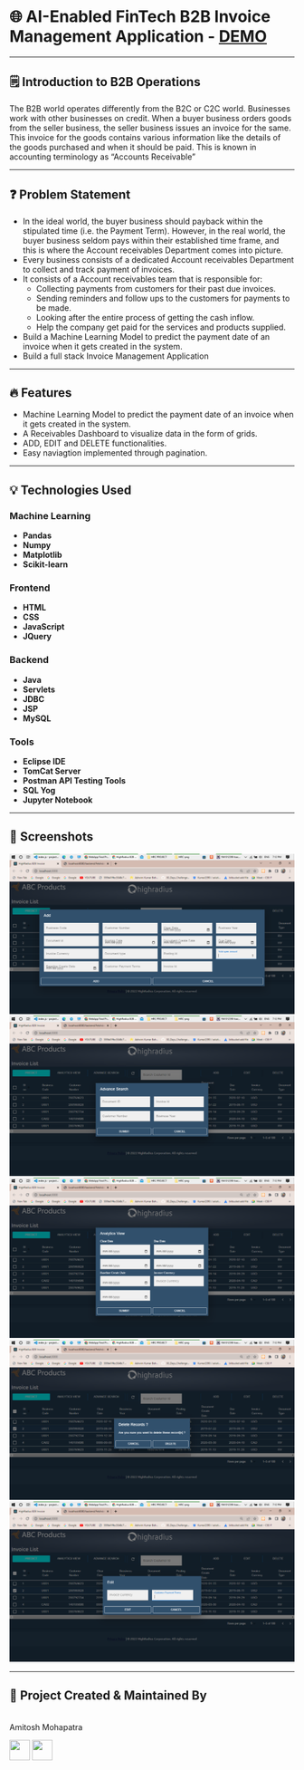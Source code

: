 # 🌐 AI-Enabled FinTech B2B Invoice Management Application - [DEMO](https://drive.google.com/file/d/1ma4deNGn0aF4oW27GTSH0jssG5VfT-LU/view?usp=sharing)


---



## 🗒️ Introduction to B2B Operations

The B2B world operates differently from the B2C or C2C world. Businesses work with other businesses on credit. When a buyer business orders goods from the seller business, the seller business issues an invoice for the same. This invoice for the goods contains various information like the details of the goods purchased and when it should be paid. This is known in accounting terminology as “Accounts Receivable”

---
## ❓ Problem Statement

- In the ideal world, the buyer business should payback within the stipulated time (i.e. the Payment Term). However, in the real world, the buyer business seldom pays within their established time frame, and this is where the Account receivables Department comes into picture.
- Every business consists of a dedicated Account receivables Department to collect and track payment of invoices.
- It consists of a Account receivables team that is responsible for:
    - Collecting payments from customers for their past due invoices.
    - Sending reminders and follow ups to the customers for payments to be made.
    - Looking after the entire process of getting the cash inflow.
    - Help the company get paid for the services and products supplied.
- Build a Machine Learning Model to predict the payment date of an invoice when it gets created in the system.
- Build a full stack Invoice Management Application

---


## :fire: Features

- Machine Learning Model to predict the payment date of an invoice when it gets created in the system.
- A Receivables Dashboard to visualize data in the form of grids.
- ADD, EDIT and DELETE functionalities.
- Easy naviagtion implemented through pagination.

---

## :bulb: Technologies Used

### Machine Learning

- **Pandas**
- **Numpy**
- **Matplotlib**
- **Scikit-learn**

### Frontend

- **HTML**
- **CSS**
- **JavaScript**
- **JQuery**

### Backend

- **Java**
- **Servlets**
- **JDBC**
- **JSP**
- **MySQL**

### Tools

- **Eclipse IDE**
- **TomCat Server**
- **Postman API Testing Tools**
- **SQL Yog**
- **Jupyter Notebook**



---
## :iphone: Screenshots



<img src="https://github.com/Kumar2390/Build-an-AI-Enabled-Fin-Tech-B2B-Invoice-Management-Application/raw/main/HRC40516W-front_end/HRC-png/ADD_UI.png"/>
<img src="https://github.com/Kumar2390/Build-an-AI-Enabled-Fin-Tech-B2B-Invoice-Management-Application/raw/main/HRC40516W-front_end/HRC-png/Advance_search_UI.png"/>
<img src="https://github.com/Kumar2390/Build-an-AI-Enabled-Fin-Tech-B2B-Invoice-Management-Application/raw/main/HRC40516W-front_end/HRC-png/Analytics_view_UI.png"/>
<img src="https://github.com/Kumar2390/Build-an-AI-Enabled-Fin-Tech-B2B-Invoice-Management-Application/raw/main/HRC40516W-front_end/HRC-png/DELETE_UI.png"/>
<img src="https://github.com/Kumar2390/Build-an-AI-Enabled-Fin-Tech-B2B-Invoice-Management-Application/raw/main/HRC40516W-front_end/HRC-png/EDIT_UI.png"/>

---

## :man: Project Created & Maintained By


<img src = "https://user-images.githubusercontent.com/84440770/223108048-7ef67493-e040-463e-b3e4-ac2c46ec649e.jpg"  height="130" alt=""> <br>Amitosh Mohapatra
<p>
<a href = "https://github.com/amitosh2578"><img src = "http://www.iconninja.com/files/241/825/211/round-collaboration-social-github-code-circle-network-icon.svg" width="36" height = "36"/></a>
<a href = "https://www.linkedin.com/in/amitosh-mohapatra-477a97213/">
<img src = "http://www.iconninja.com/files/863/607/751/network-linkedin-social-connection-circular-circle-media-icon.svg" width="36" height="36"/>
</a>
</p>

